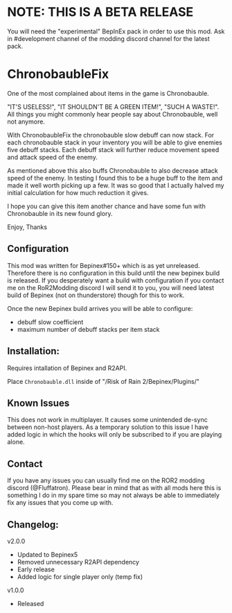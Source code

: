 # NOTE: THIS IS A BETA RELEASE

You will need the "experimental" BepInEx pack in order to use this mod. Ask in #development channel of the modding discord channel for the latest pack.

# ChronobaubleFix

One of the most complained about items in the game is Chronobauble. 

"IT'S USELESS!", "IT SHOULDN'T BE A GREEN ITEM!", "SUCH A WASTE!". All things you might commonly hear people say about Chronobauble, well not anymore.

With ChronobaubleFix the chronobauble slow debuff can now stack. For each chronobauble stack in your inventory you will be able to give enemies five debuff stacks. Each debuff stack will further reduce movement speed and attack speed of the enemy. 

As mentioned above this also buffs Chronobauble to also decrease attack speed of the enemy. In testing I found this to be a huge buff to the item and made it well worth picking up a few. It was so good that I actually halved my initial calculation for how much reduction it gives.

I hope you can give this item another chance and have some fun with Chronobauble in its new found glory.

Enjoy,
Thanks

## Configuration

This mod was written for Bepinex#150+ which is as yet unreleased. Therefore there is no configuration in this build until the new bepinex build is released. If you desperately want a build with configuration if you contact me on the RoR2Modding discord I will send it to you, you will need latest build of Bepinex (not on thunderstore) though for this to work.

Once the new Bepinex build arrives you will be able to configure:
- debuff slow coefficient
- maximum number of debuff stacks per item stack

## Installation:

Requires intallation of Bepinex and R2API. 

Place `Chronobauble.dll` inside of "/Risk of Rain 2/Bepinex/Plugins/"

## Known Issues

This does not work in multiplayer. It causes some unintended de-sync between non-host players. As a temporary solution to this issue I have added logic in which the hooks will only be subscribed to if you are playing alone.

## Contact

If you have any issues you can usually find me on the ROR2 modding discord (@Fluffatron). Please bear in mind that as with all mods here this is something I do in my spare time so may not always be able to immediately fix any issues that you come up with. 

## Changelog:

v2.0.0
- Updated to Bepinex5
- Removed unnecessary R2API dependency
- Early release
- Added logic for single player only (temp fix)

v1.0.0
- Released